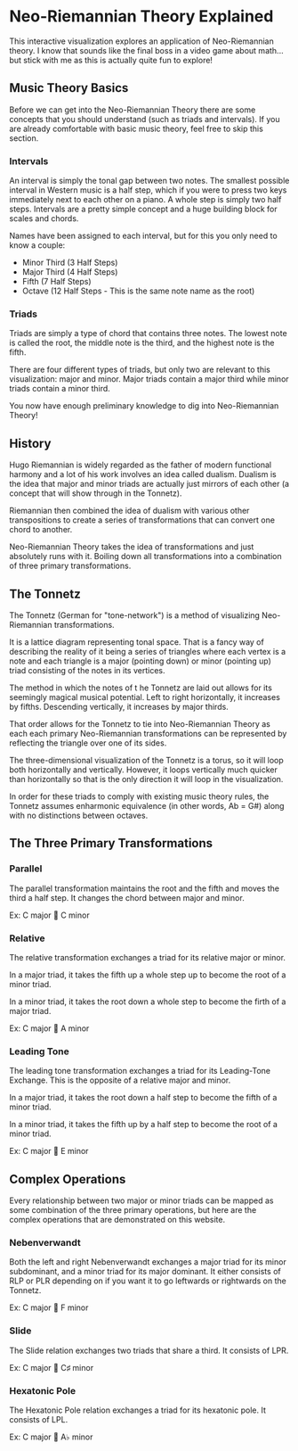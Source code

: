 # Neo-Riemannian Theory Explained

This interactive visualization explores an application of Neo-Riemannian theory. I know that sounds like the final boss in a video game about math... but stick with me as this is actually quite fun to explore!

## Music Theory Basics

Before we can get into the Neo-Riemannian Theory there are some concepts that you should understand (such as triads and intervals). If you are already comfortable with basic music theory, feel free to skip this section.

### Intervals

An interval is simply the tonal gap between two notes. The smallest possible interval in Western music is a half step, which if you were to press two keys immediately next to each other on a piano. A whole step is simply two half steps. Intervals are a pretty simple concept and a huge building block for scales and chords.

Names have been assigned to each interval, but for this you only need to know a couple:

- Minor Third (3 Half Steps)
- Major Third (4 Half Steps)
- Fifth (7 Half Steps)
- Octave (12 Half Steps - This is the same note name as the root)

### Triads

Triads are simply a type of chord that contains three notes. The lowest note is called the root, the middle note is the third, and the highest note is the fifth.

There are four different types of triads, but only two are relevant to this visualization: major and minor. Major triads contain a major third while minor triads contain a minor third.

You now have enough preliminary knowledge to dig into Neo-Riemannian Theory!

## History

Hugo Riemannian is widely regarded as the father of modern functional harmony and a lot of his work involves an idea called dualism. Dualism is the idea that major and minor triads are actually just mirrors of each other (a concept that will show through in the Tonnetz).

Riemannian then combined the idea of dualism with various other transpositions to create a series of transformations that can convert one chord to another.

Neo-Riemannian Theory takes the idea of transformations and just absolutely runs with it. Boiling down all transformations into a combination of three primary transformations.

## The Tonnetz

The Tonnetz (German for "tone-network") is a method of visualizing Neo-Riemannian transformations.

It is a lattice diagram representing tonal space. That is a fancy way of describing the reality of it being a series of triangles where each vertex is a note and each triangle is a major (pointing down) or minor (pointing up) triad consisting of the notes in its vertices.

The method in which the notes of t
he Tonnetz are laid out allows for its seemingly magical musical potential. Left to right horizontally, it increases by fifths. Descending vertically, it increases by major thirds.

That order allows for the Tonnetz to tie into Neo-Riemannian Theory as each each primary Neo-Riemannian transformations can be represented by reflecting the triangle over one of its sides.

The three-dimensional visualization of the Tonnetz is a torus, so it will loop both horizontally and vertically. However, it loops vertically much quicker than horizontally so that is the only direction it will loop in the visualization.

In order for these triads to comply with existing music theory rules, the Tonnetz assumes enharmonic equivalence (in other words, Ab = G#) along with no distinctions between octaves.

## The Three Primary Transformations

### Parallel

The parallel transformation maintains the root and the fifth and moves the third a half step. It changes the chord between major and minor.

Ex: C major 🔄 C minor

### Relative

The relative transformation exchanges a triad for its relative major or minor.

In a major triad, it takes the fifth up a whole step up to become the root of a minor triad.

In a minor triad, it takes the root down a whole step to become the firth of a major triad.

Ex: C major 🔄 A minor

### Leading Tone

The leading tone transformation exchanges a triad for its Leading-Tone Exchange. This is the opposite of a relative major and minor.

In a major triad, it takes the root down a half step to become the fifth of a minor triad.

In a minor triad, it takes the fifth up by a half step to become the root of a minor triad.

Ex: C major 🔄 E minor

## Complex Operations

Every relationship between two major or minor triads can be mapped as some combination of the three primary operations, but here are the complex operations that are demonstrated on this website.

### Nebenverwandt

Both the left and right Nebenverwandt exchanges a major triad for its minor subdominant, and a minor triad for its major dominant. It either consists of RLP or PLR depending on if you want it to go leftwards or rightwards on the Tonnetz.

Ex: C major 🔄 F minor

### Slide

The Slide relation exchanges two triads that share a third. It consists of LPR.

Ex: C major 🔄 C♯ minor

### Hexatonic Pole

The Hexatonic Pole relation exchanges a triad for its hexatonic pole. It consists of LPL.

Ex: C major 🔄 A♭ minor
